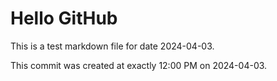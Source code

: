 # Hello GitHub
This is a test markdown file for date 2024-04-03.

This commit was created at exactly 12:00 PM on 2024-04-03.
